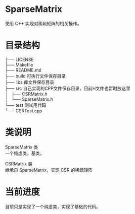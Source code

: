 # SparseMatrix
使用 C++ 实现对稀疏矩阵的相关操作。

# 目录结构
├── LICENSE  
├── Makefile  
├── README.md  
├── build                           可执行文件保存目录  
├── libs                            库文件保存目录  
├── src                             自己实现的CPP文件保存目录，目前H文件也暂时放这里  
│   ├── CSRMatrix.h  
│   └── SparseMatrix.h  
└── test                            测试用代码  
    └── CSRTest.cpp  

# 类说明
SparseMatrix 类  
    一个纯虚类。基类。  
  
CSRMatrix 类  
    继承自 SparseMatrix，实现 CSR 的稀疏矩阵  

# 当前进度
目前只是实现了一个纯虚类，实现了基础的代码。